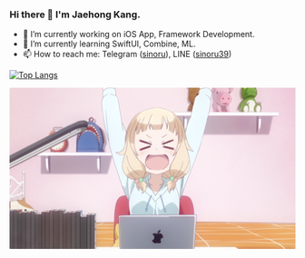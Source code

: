 ### Hi there 👋 I'm Jaehong Kang.

- 🔭 I’m currently working on iOS App, Framework Development.
- 🌱 I’m currently learning SwiftUI, Combine, ML.
- 📫 How to reach me: Telegram ([sinoru](https://t.me/sinoru)), LINE ([sinoru39](https://line.me/ti/p/I1sKXzmDSP))

[![Top Langs](https://github-readme-stats.vercel.app/api/top-langs/?username=sinoru&layout=compact)](https://github.com/anuraghazra/github-readme-stats)

<div align="center">
	<img src="./cover.png">
</div>

<!--
### Hi there 👋


**sinoru/sinoru** is a ✨ _special_ ✨ repository because its `README.md` (this file) appears on your GitHub profile.

Here are some ideas to get you started:

- 🔭 I’m currently working on ...
- 🌱 I’m currently learning ...
- 👯 I’m looking to collaborate on ...
- 🤔 I’m looking for help with ...
- 💬 Ask me about ...
- 📫 How to reach me: ...
- 😄 Pronouns: ...
- ⚡ Fun fact: ...
-->

